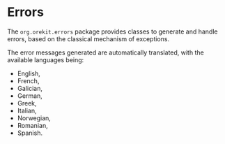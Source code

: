 <!--- Copyright 2002-2014 CS Systèmes d'Information
  Licensed under the Apache License, Version 2.0 (the "License");
  you may not use this file except in compliance with the License.
  You may obtain a copy of the License at
  
    http://www.apache.org/licenses/LICENSE-2.0
  
  Unless required by applicable law or agreed to in writing, software
  distributed under the License is distributed on an "AS IS" BASIS,
  WITHOUT WARRANTIES OR CONDITIONS OF ANY KIND, either express or implied.
  See the License for the specific language governing permissions and
  limitations under the License.
-->

Errors
======

The `org.orekit.errors` package provides classes to generate and handle errors, based on
the classical mechanism of exceptions.

The error messages generated are automatically translated, with the available languages being:

* English,
* French,
* Galician,
* German,
* Greek,
* Italian,
* Norwegian,
* Romanian,
* Spanish.
